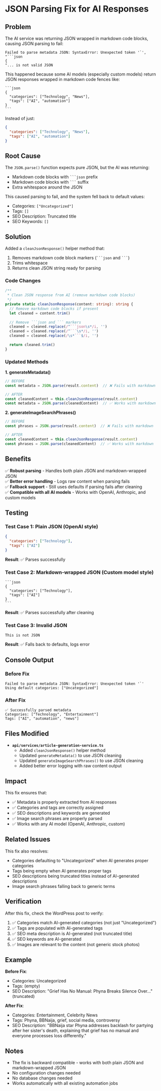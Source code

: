 # JSON Parsing Fix for AI Responses

## Problem

The AI service was returning JSON wrapped in markdown code blocks, causing JSON parsing to fail:

```
Failed to parse metadata JSON: SyntaxError: Unexpected token '`', "```json
{
"... is not valid JSON
```

This happened because some AI models (especially custom models) return JSON responses wrapped in markdown code fences like:

````
```json
{
  "categories": ["Technology", "News"],
  "tags": ["AI", "automation"]
}
```
````

Instead of just:

```json
{
  "categories": ["Technology", "News"],
  "tags": ["AI", "automation"]
}
```

## Root Cause

The `JSON.parse()` function expects pure JSON, but the AI was returning:
- Markdown code blocks with ` ```json ` prefix
- Markdown code blocks with ` ``` ` suffix
- Extra whitespace around the JSON

This caused parsing to fail, and the system fell back to default values:
- Categories: `["Uncategorized"]`
- Tags: `[]`
- SEO Description: Truncated title
- SEO Keywords: `[]`

## Solution

Added a `cleanJsonResponse()` helper method that:
1. Removes markdown code block markers (` ```json ` and ` ``` `)
2. Trims whitespace
3. Returns clean JSON string ready for parsing

### Code Changes

```typescript
/**
 * Clean JSON response from AI (remove markdown code blocks)
 */
private static cleanJsonResponse(content: string): string {
  // Remove markdown code blocks if present
  let cleaned = content.trim()
  
  // Remove ```json and ``` markers
  cleaned = cleaned.replace(/^```json\s*/i, '')
  cleaned = cleaned.replace(/^```\s*/i, '')
  cleaned = cleaned.replace(/\s*```$/i, '')
  
  return cleaned.trim()
}
```

### Updated Methods

**1. generateMetadata()**
```typescript
// BEFORE
const metadata = JSON.parse(result.content)  // ❌ Fails with markdown

// AFTER
const cleanedContent = this.cleanJsonResponse(result.content)
const metadata = JSON.parse(cleanedContent)  // ✅ Works with markdown
```

**2. generateImageSearchPhrases()**
```typescript
// BEFORE
const phrases = JSON.parse(result.content)  // ❌ Fails with markdown

// AFTER
const cleanedContent = this.cleanJsonResponse(result.content)
const phrases = JSON.parse(cleanedContent)  // ✅ Works with markdown
```

## Benefits

✅ **Robust parsing** - Handles both plain JSON and markdown-wrapped JSON  
✅ **Better error handling** - Logs raw content when parsing fails  
✅ **Fallback support** - Still uses defaults if parsing fails after cleaning  
✅ **Compatible with all AI models** - Works with OpenAI, Anthropic, and custom models  

## Testing

### Test Case 1: Plain JSON (OpenAI style)
```json
{
  "categories": ["Technology"],
  "tags": ["AI"]
}
```
**Result**: ✅ Parses successfully

### Test Case 2: Markdown-wrapped JSON (Custom model style)
````
```json
{
  "categories": ["Technology"],
  "tags": ["AI"]
}
```
````
**Result**: ✅ Parses successfully after cleaning

### Test Case 3: Invalid JSON
```
This is not JSON
```
**Result**: ✅ Falls back to defaults, logs error

## Console Output

### Before Fix
```
Failed to parse metadata JSON: SyntaxError: Unexpected token '`'
Using default categories: ["Uncategorized"]
```

### After Fix
```
✅ Successfully parsed metadata
Categories: ["Technology", "Entertainment"]
Tags: ["AI", "automation", "news"]
```

## Files Modified

- **`api/services/article-generation-service.ts`**
  - Added `cleanJsonResponse()` helper method
  - Updated `generateMetadata()` to use JSON cleaning
  - Updated `generateImageSearchPhrases()` to use JSON cleaning
  - Added better error logging with raw content output

## Impact

This fix ensures that:
- ✅ Metadata is properly extracted from AI responses
- ✅ Categories and tags are correctly assigned
- ✅ SEO descriptions and keywords are generated
- ✅ Image search phrases are properly parsed
- ✅ Works with any AI model (OpenAI, Anthropic, custom)

## Related Issues

This fix also resolves:
- Categories defaulting to "Uncategorized" when AI generates proper categories
- Tags being empty when AI generates proper tags
- SEO descriptions being truncated titles instead of AI-generated descriptions
- Image search phrases falling back to generic terms

## Verification

After this fix, check the WordPress post to verify:
1. ✅ Categories match AI-generated categories (not just "Uncategorized")
2. ✅ Tags are populated with AI-generated tags
3. ✅ SEO meta description is AI-generated (not truncated title)
4. ✅ SEO keywords are AI-generated
5. ✅ Images are relevant to the content (not generic stock photos)

## Example

**Before Fix**:
- Categories: Uncategorized
- Tags: (empty)
- SEO Description: "Grief Has No Manual: Phyna Breaks Silence Over..." (truncated)

**After Fix**:
- Categories: Entertainment, Celebrity News
- Tags: Phyna, BBNaija, grief, social media, controversy
- SEO Description: "BBNaija star Phyna addresses backlash for partying after her sister's death, explaining that grief has no manual and everyone processes loss differently."

## Notes

- The fix is backward compatible - works with both plain JSON and markdown-wrapped JSON
- No configuration changes needed
- No database changes needed
- Works automatically with all existing automation jobs

